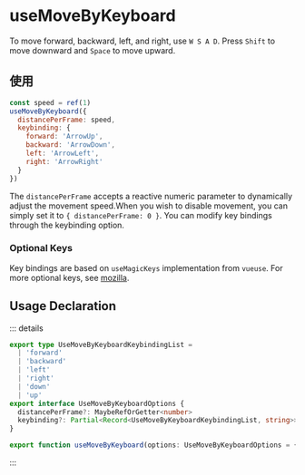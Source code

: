 # useMoveByKeyboard

To move forward, backward, left, and right, use `W S A D`. Press `Shift` to move downward and `Space` to move upward.

## 使用

```js
const speed = ref(1)
useMoveByKeyboard({
  distancePerFrame: speed,
  keybinding: {
    forward: 'ArrowUp',
    backward: 'ArrowDown',
    left: 'ArrowLeft',
    right: 'ArrowRight'
  }
})
```

The `distancePerFrame` accepts a reactive numeric parameter to dynamically adjust the movement speed.When you wish to disable movement, you can simply set it to `{ distancePerFrame: 0 }`.
You can modify key bindings through the keybinding option.

### Optional Keys

Key bindings are based on `useMagicKeys` implementation from `vueuse`. For more optional keys, see [mozilla](https://developer.mozilla.org/en-US/docs/Web/API/KeyboardEvent/key).

## Usage Declaration

::: details

```ts
export type UseMoveByKeyboardKeybindingList =
  | 'forward'
  | 'backward'
  | 'left'
  | 'right'
  | 'down'
  | 'up'
export interface UseMoveByKeyboardOptions {
  distancePerFrame?: MaybeRefOrGetter<number>
  keybinding?: Partial<Record<UseMoveByKeyboardKeybindingList, string>>
}

export function useMoveByKeyboard(options: UseMoveByKeyboardOptions = {}): void
```

:::
